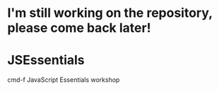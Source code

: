 # I'm still working on the repository, please come back later!

# JSEssentials
cmd-f JavaScript Essentials workshop


